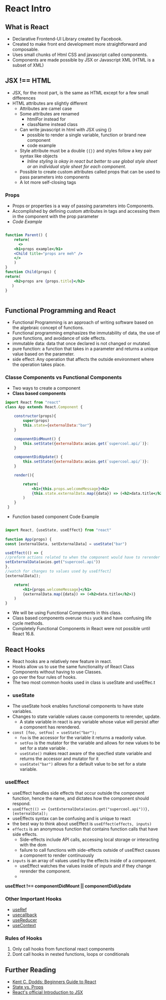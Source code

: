 # React Intro
## What is React
* Declarative Frontend-UI Library created by Facebook.
* Created to make front end development more straightforward and composable.
* Uses small chunks of Html CSS and javascript called components.
* Components are made possible by JSX or Javascript XML (HTML is a subset of XML)
## JSX !== HTML
* JSX, for the most part, is the same as HTML except for a few small differences
* HTML attributes are slightly different
    * Attributes are camel case
    * Some attributes are renamed
        * htmlFor instead for
        * className instead class
    * Can write javascript in html  with JSX using {}
        * possible to render a single variable, function or brand new component
        * code example
    * Style attribute must be a double `{{}}` and styles follow a key pair syntax like objects
        * *Inline styling is okay in react but better to use global style sheet or an individual style sheet for each component.*
    * Possible to create custom attributes called props that can be used to pass parameters into components
    * A lot more self-closing tags
### Props
* Props or properties is a way of passing parameters into Components.
* Accomplished by defining custom attributes in tags and accessing them in the component with the prop parameter
* *Code Example*
```jsx

function Parent() {
    return(
      <>
    <h1>props example</h1>
    <Child title="props are meh" />
    </>
    )
}
function Child(props) {
return(
    <h2>props are {props.title}</h2>
   )
}   
     

```
## Functional Programming and React
* Functional Programming is an approach of writing software based on the algebraic concept of functions.
* Functional programming emphasizes the immutability of data, the use of pure functions, and avoidance of side effects.
*  immutable data: data that once declared is not changed or mutated.
* pure function: a function that takes in a parameter and returns a unique value based on the parameter.
* side effect: Any operation that affects the outside environment where the operation takes place.

### Classe Components vs Functional Components

* Two ways to create a component
* **Class based components**
``` jsx
import React from "react"
class App extends React.Component { 

    constructor(props){
        super(props)
        this.state={externalData:"bar"}
    }

    componentDidMount() {
        this.setState({externalData:axios.get(`supercool.api/`)}:
    }

    componentDidUpdate() {
        this.setState({externalData:axios.get(`supercool.api/`)}:
    }

    render(){

        return(
            <h1>{this.props.welcomeMessage}<h1>
            {this.state.externalData.map({data}) => (<h2>data.title</h2>)}
        )
    }   
 }
```
* Function based component Code Example
```jsx

import React, {useState, useEffect} from "react"
  
function App(props) {
const [externalData, setExternalData] = useState("bar")

useEffect(() => {
//preform actions related to when the component would have to rerender
setExternalData(axios.get("supercool.api"))
},
//watch for changes to values used by useEffect]
[externalData]);

    return(
        <h1>{props.welcomeMessage}</h1>
        {externalData.map({data}) => (<h2>data.title</h2>)}
    )
} 
```
* We will be using Functional Components in this class.
* Class based components overuse `this` yuck and have confusing life cycle methods.
* Completely Functional Components in React were not possible until React 16.8.
## React Hooks
* React hooks are a relatively new feature in react.
* Hooks allow us to use the same functionality of React Class Components without having to use Classes.
* go over the four rules of hooks.
* The two most common hooks used in class is useState and useEffec.t
* ### useState
* The useState hook enables functional components to have state variables.
* Changes to state variable values cause components to rerender, update.
    * A state variable in react is any variable whose value will persist after a component has rerendered.
* `const [foo, setFoo] = useState("bar");`
    * `foo` is the accessor for the variable it returns a readonly value.
    * `setFoo` is the mutator for the variable and allows for new values to be set for a state variable .
    * `useState()` makes react aware of the specfied state variable and returns the accessor and mutator for it
    * `useState("bar")` allows for a default value to be set for a state variable.
### useEffect
* useEffect handles side effects that occur outside the component function, hence the name, and dictates how the component should respond.
* `useEffect(() => {setExternalData(axios.get("supercool.api"))},[externalData]);`
* useEffects syntax can be confusing and is unique to react
* the best way to think about useEffect is `useEffect(effects, inputs)`
* `effects` is an anonymous function that contains function calls that have side effects.
  * Side-effects include API calls, accessing local storage or interacting with the dom
  * failure to call functions with side-effects outside of useEffect causes a component to render continuously
* `inputs` is an array of values used by the effects inside of a component.
    * useEffect watches the values inside of inputs and if they change rerender the component.
    *
**useEffect !== componentDidMount || componentDidUpdate**
### Other Important Hooks
* [useRef](https://reactjs.org/docs/hooks-reference.html#useref)
* [usecallback](https://reactjs.org/docs/hooks-reference.html#usecallback)
* [useReducer](https://reactjs.org/docs/hooks-reference.html#usereducer)
* [useContext](https://reactjs.org/docs/hooks-reference.html#usecontext)

### Rules of Hooks
1. Only call hooks from functional react components
2. Dont call hooks in nested functions, loops or conditionals
## Further Reading
* [Kent C. Dodds: Beginners Guide to React](https://egghead.io/courses/the-beginner-s-guide-to-react)
* [State vs. Props](https://codeburst.io/react-state-vs-props-explained-51beebd73b21)
* [React's official Introduction to JSX](https://reactjs.org/docs/introducing-jsx.html)